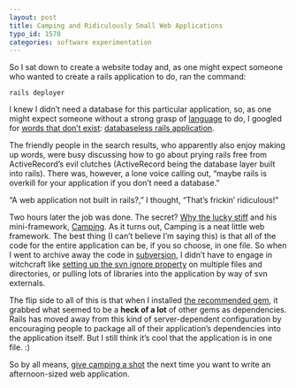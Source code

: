 ```yaml
---
layout: post
title: Camping and Ridiculously Small Web Applications
typo_id: 1570
categories: software experimentation
---
```

So I sat down to create a website today and, as one might expect someone who wanted to create a rails application to do, ran the command:

    rails deployer

I knew I didn’t need a database for this particular application, so, as one might expect someone without a strong grasp of [language](http://notkeepingitreal.com/language) to do, I googled for [words that don’t exist](http://dictionary.reference.com/search?q=databaseless): [databaseless rails application](http://www.google.com/search?&q=databaseless%20rails%20application).

The friendly people in the search results, who apparently also enjoy making up words, were busy discussing how to go about prying rails free from ActiveRecord’s evil clutches (ActiveRecord being the database layer built into rails). There was, however, a lone voice calling out, “maybe rails is overkill for your application if you don’t need a database.”

“A web application not built in rails?,” I thought, “That’s frickin’ ridiculous!”

Two hours later the job was done. The secret? [Why the lucky stiff](http://whytheluckystiff.net/) and his mini-framework, [Camping](http://code.whytheluckystiff.net/camping/). As it turns out, Camping is a neat little web framework. The best thing (I can’t believe I’m saying this) is that all of the code for the entire application can be, if you so choose, in one file. So when I went to archive away the code in [subversion](http://subversion.tigris.org/), I didn’t have to engage in witchcraft like [setting up the svn ignore property](http://svnbook.red-bean.com/en/1.1/ch07s02.html) on multiple files and directories, or pulling lots of libraries into the application by way of svn externals.

The flip side to all of this is that when I installed [the recommended gem](http://code.whytheluckystiff.net/camping/wiki/CampingOmnibus), it grabbed what seemed to be a **heck of a lot** of other gems as dependencies. Rails has moved away from this kind of server-dependent configuration by encouraging people to package all of their application’s dependencies into the application itself. But I still think it’s cool that the application is in one file. :)

So by all means, [give camping a shot](http://code.whytheluckystiff.net/camping) the next time you want to write an afternoon-sized web application.
